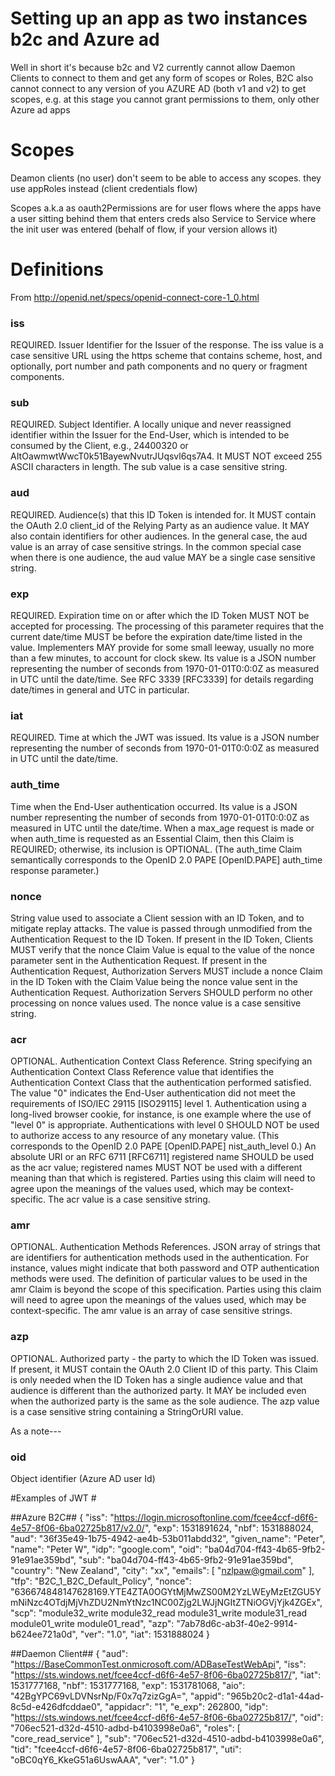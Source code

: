# Setting up an app as two instances b2c and Azure ad #

Well in short it's because b2c and V2 currently cannot allow Daemon Clients to connect to them and get any form of scopes or Roles, 
B2C also cannot connect to any version of you AZURE AD (both v1 and v2) to get scopes, e.g. at this stage you cannot grant permissions to them, only other Azure ad apps


# Scopes #

Deamon clients  (no user) don't seem to be able to access any scopes. they use appRoles instead
(client credentials flow)

Scopes a.k.a  as oauth2Permissions are for user flows where the apps have a user sitting behind them that enters creds 
also Service to Service where the init user was entered 
(behalf of flow, if your version allows it)


#  Definitions #

From http://openid.net/specs/openid-connect-core-1_0.html
### iss ###
REQUIRED. Issuer Identifier for the Issuer of the response. The iss value is a case sensitive URL using the https scheme that contains scheme, host, and optionally, port number and path components and no query or fragment components.
### sub ###
REQUIRED. Subject Identifier. A locally unique and never reassigned identifier within the Issuer for the End-User, which is intended to be consumed by the Client, e.g., 24400320 or AItOawmwtWwcT0k51BayewNvutrJUqsvl6qs7A4. It MUST NOT exceed 255 ASCII characters in length. The sub value is a case sensitive string.
### aud ###
REQUIRED. Audience(s) that this ID Token is intended for. It MUST contain the OAuth 2.0 client_id of the Relying Party as an audience value. It MAY also contain identifiers for other audiences. In the general case, the aud value is an array of case sensitive strings. In the common special case when there is one audience, the aud value MAY be a single case sensitive string.
### exp ###
REQUIRED. Expiration time on or after which the ID Token MUST NOT be accepted for processing. The processing of this parameter requires that the current date/time MUST be before the expiration date/time listed in the value. Implementers MAY provide for some small leeway, usually no more than a few minutes, to account for clock skew. Its value is a JSON number representing the number of seconds from 1970-01-01T0:0:0Z as measured in UTC until the date/time. See RFC 3339 [RFC3339] for details regarding date/times in general and UTC in particular.
### iat ###
REQUIRED. Time at which the JWT was issued. Its value is a JSON number representing the number of seconds from 1970-01-01T0:0:0Z as measured in UTC until the date/time.
### auth_time ###
Time when the End-User authentication occurred. Its value is a JSON number representing the number of seconds from 1970-01-01T0:0:0Z as measured in UTC until the date/time. When a max_age request is made or when auth_time is requested as an Essential Claim, then this Claim is REQUIRED; otherwise, its inclusion is OPTIONAL. (The auth_time Claim semantically corresponds to the OpenID 2.0 PAPE [OpenID.PAPE] auth_time response parameter.)
### nonce ###
String value used to associate a Client session with an ID Token, and to mitigate replay attacks. The value is passed through unmodified from the Authentication Request to the ID Token. If present in the ID Token, Clients MUST verify that the nonce Claim Value is equal to the value of the nonce parameter sent in the Authentication Request. If present in the Authentication Request, Authorization Servers MUST include a nonce Claim in the ID Token with the Claim Value being the nonce value sent in the Authentication Request. Authorization Servers SHOULD perform no other processing on nonce values used. The nonce value is a case sensitive string.
### acr ###
OPTIONAL. Authentication Context Class Reference. String specifying an Authentication Context Class Reference value that identifies the Authentication Context Class that the authentication performed satisfied. The value "0" indicates the End-User authentication did not meet the requirements of ISO/IEC 29115 [ISO29115] level 1. Authentication using a long-lived browser cookie, for instance, is one example where the use of "level 0" is appropriate. Authentications with level 0 SHOULD NOT be used to authorize access to any resource of any monetary value. (This corresponds to the OpenID 2.0 PAPE [OpenID.PAPE] nist_auth_level 0.) An absolute URI or an RFC 6711 [RFC6711] registered name SHOULD be used as the acr value; registered names MUST NOT be used with a different meaning than that which is registered. Parties using this claim will need to agree upon the meanings of the values used, which may be context-specific. The acr value is a case sensitive string.
### amr ###
OPTIONAL. Authentication Methods References. JSON array of strings that are identifiers for authentication methods used in the authentication. For instance, values might indicate that both password and OTP authentication methods were used. The definition of particular values to be used in the amr Claim is beyond the scope of this specification. Parties using this claim will need to agree upon the meanings of the values used, which may be context-specific. The amr value is an array of case sensitive strings.
### azp ###
OPTIONAL. Authorized party - the party to which the ID Token was issued. If present, it MUST contain the OAuth 2.0 Client ID of this party. This Claim is only needed when the ID Token has a single audience value and that audience is different than the authorized party. It MAY be included even when the authorized party is the same as the sole audience. The azp value is a case sensitive string containing a StringOrURI value.

As a note---
### oid ###
Object identifier (Azure AD user Id)



#Examples of JWT #

##Azure B2C##
{
  "iss": "https://login.microsoftonline.com/fcee4ccf-d6f6-4e57-8f06-6ba02725b817/v2.0/",
  "exp": 1531891624,
  "nbf": 1531888024,
  "aud": "36f35e49-1b75-4942-ae4b-53b011abdd32",
  "given_name": "Peter",
  "name": "Peter W",
  "idp": "google.com",
  "oid": "ba04d704-ff43-4b65-9fb2-91e91ae359bd",
  "sub": "ba04d704-ff43-4b65-9fb2-91e91ae359bd",
  "country": "New Zealand",
  "city": "xx",
  "emails": [
    "nzlpaw@gmail.com"
  ],
  "tfp": "B2C_1_B2C_Default_Policy",
  "nonce": "636674848147628169.YTE4ZTA0OGYtMjMwZS00M2YzLWEyMzEtZGU5YmNiNzc4OTdjMjVhZDU2NmYtNzc1NC00Zjg2LWJjNGItZTNiOGVjYjk4ZGEx",
  "scp": "module32_write module32_read module31_write module31_read module01_write module01_read",
  "azp": "7ab78d6c-ab3f-40e2-9914-b624ee721a0d",
  "ver": "1.0",
  "iat": 1531888024
}

##Daemon Client##
{
  "aud": "https://BaseCommonTest.onmicrosoft.com/ADBaseTestWebApi",
  "iss": "https://sts.windows.net/fcee4ccf-d6f6-4e57-8f06-6ba02725b817/",
  "iat": 1531777168,
  "nbf": 1531777168,
  "exp": 1531781068,
  "aio": "42BgYPC69vLDVNsrNp/F0x7q7zizGgA=",
  "appid": "965b20c2-d1a1-44ad-8c5d-e426dfcddae0",
  "appidacr": "1",
  "e_exp": 262800,
  "idp": "https://sts.windows.net/fcee4ccf-d6f6-4e57-8f06-6ba02725b817/",
  "oid": "706ec521-d32d-4510-adbd-b4103998e0a6",
  "roles": [
    "core_read_service"
  ],
  "sub": "706ec521-d32d-4510-adbd-b4103998e0a6",
  "tid": "fcee4ccf-d6f6-4e57-8f06-6ba02725b817",
  "uti": "oBC0qY6_KkeG51a6UswAAA",
  "ver": "1.0"
}

